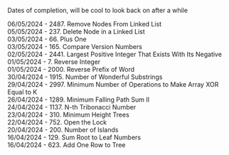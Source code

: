 Dates of completion, will be cool to look back on after a while

06/05/2024 - 2487. Remove Nodes From Linked List <br/>
05/05/2024 - 237. Delete Node in a Linked List <br/>
03/05/2024 - 66. Plus One <br/>
03/05/2024 - 165. Compare Version Numbers <br/>
02/05/2024 - 2441. Largest Positive Integer That Exists With Its Negative <br/>
01/05/2024 - 7. Reverse Integer <br/>
01/05/2024 - 2000. Reverse Prefix of Word <br/>
30/04/2024 - 1915. Number of Wonderful Substrings <br/>
29/04/2024 - 2997. Minimum Number of Operations to Make Array XOR Equal to K <br/>
26/04/2024 - 1289. Minimum Falling Path Sum II <br/>
24/04/2024 - 1137. N-th Tribonacci Number <br/>
23/04/2024 - 310. Minimum Height Trees<br/>
22/04/2024 - 752. Open the Lock<br/>
20/04/2024 - 200. Number of Islands<br/>
16/04/2024 - 129. Sum Root to Leaf Numbers<br/>
16/04/2024 - 623. Add One Row to Tree<br/>




